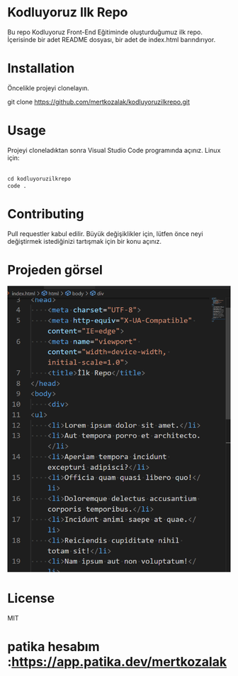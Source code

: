 # Kodluyoruz Ilk Repo
Bu repo Kodluyoruz Front-End Eğitiminde oluşturduğumuz ilk repo. İçerisinde bir adet README dosyası, bir adet de index.html barındırıyor.

# Installation
Öncelikle projeyi clonelayın.

git clone https://github.com/mertkozalak/kodluyoruzilkrepo.git

# Usage
Projeyi cloneladıktan sonra Visual Studio Code programında açınız.
Linux için:

```

cd kodluyoruzilkrepo
code .

```
# Contributing
Pull requestler kabul edilir. Büyük değişiklikler için, lütfen önce neyi değiştirmek istediğinizi tartışmak için bir konu açınız.

# Projeden görsel
![ilkrepo](1.png)

# License
MIT


# patika hesabım :https://app.patika.dev/mertkozalak
